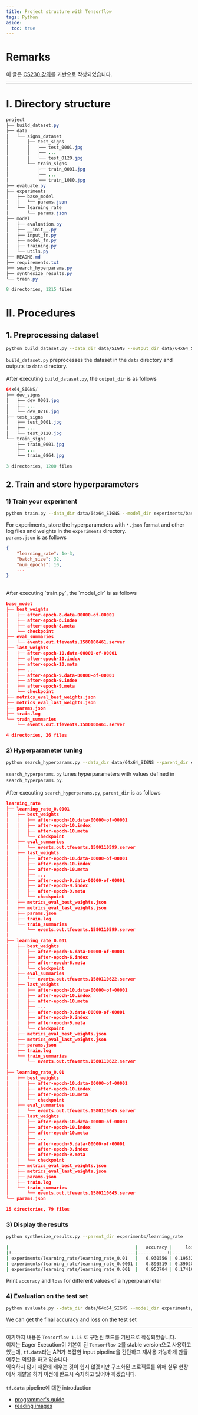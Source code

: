 ```yaml
---
title: Project structure with Tensorflow
tags: Python
aside:
  toc: true
---
```


# Remarks
이 글은 [CS230 강의](https://cs230.stanford.edu/blog/tensorflow/#part-i---tensorflow-tutorial)를 기반으로 작성되었습니다.

<!--more-->

---

# I. Directory structure

```java
project
├── build_dataset.py
├── data
│   └── signs_dataset
│       ├── test_signs
│       │   ├── test_0001.jpg
│       │   ├── ...
│       │   └── test_0120.jpg
│       └── train_signs
│           ├── train_0001.jpg
│           ├── ...
│           └── train_1080.jpg
├── evaluate.py
├── experiments
│   ├── base_model
│   │   └── params.json
│   └── learning_rate
│       └── params.json
├── model
│   ├── evaluation.py
│   ├── __init__.py
│   ├── input_fn.py
│   ├── model_fn.py
│   ├── training.py
│   └── utils.py
├── README.md
├── requirements.txt
├── search_hyperparams.py
├── synthesize_results.py
└── train.py

8 directories, 1215 files
```

# II. Procedures
## 1. Preprocessing dataset
```sh
python build_dataset.py --data_dir data/SIGNS --output_dir data/64x64_SIGNS
```
`build_dataset.py` preprocesses the dataset in the `data` directory and outputs to `data` directory. <br>
<br>
After executing `build_dataset.py`, the `output_dir` is as follows <br>

```java
64x64_SIGNS/
├── dev_signs
│   ├── dev_0001.jpg
│   ├── ...
│   └── dev_0216.jpg
├── test_signs
│   ├── test_0001.jpg
│   ├── ...
│   └── test_0120.jpg
└── train_signs
    ├── train_0001.jpg
    ├── ...
    └── train_0864.jpg

3 directories, 1200 files
```


## 2. Train and store hyperparameters
### 1) Train your experiment

```sh
python train.py --data_dir data/64x64_SIGNS --model_dir experiments/base_model
```

For experiments, store the hyperparameters with `*.json` format and other log files and weights in the `experiments` directory. <br>
`params.json` is as follows <br>

```json
{
    "learning_rate": 1e-3,
    "batch_size": 32,
    "num_epochs": 10,
    ...
}
```

<br>
After executing `train.py`, the `model_dir` is as follows <br>

```json
base_model
├── best_weights
│   ├── after-epoch-8.data-00000-of-00001
│   ├── after-epoch-8.index
│   ├── after-epoch-8.meta
│   └── checkpoint
├── eval_summaries
│   └── events.out.tfevents.1580108461.server
├── last_weights
│   ├── after-epoch-10.data-00000-of-00001
│   ├── after-epoch-10.index
│   ├── after-epoch-10.meta
│   ├── ...
│   ├── after-epoch-9.data-00000-of-00001
│   ├── after-epoch-9.index
│   ├── after-epoch-9.meta
│   └── checkpoint
├── metrics_eval_best_weights.json
├── metrics_eval_last_weights.json
├── params.json
├── train.log
└── train_summaries
    └── events.out.tfevents.1580108461.server

4 directories, 26 files
```

### 2) Hyperparameter tuning
```sh
python search_hyperparams.py --data_dir data/64x64_SIGNS --parent_dir experiments/learning_rate
```

`search_hyperparams.py` tunes hyperparameters with values defined in `search_hyperparams.py`. <br>
<br>
After executing `search_hyperparams.py`, `parent_dir` is as follows <br>

```json
learning_rate
├── learning_rate_0.0001
│   ├── best_weights
│   │   ├── after-epoch-10.data-00000-of-00001
│   │   ├── after-epoch-10.index
│   │   ├── after-epoch-10.meta
│   │   └── checkpoint
│   ├── eval_summaries
│   │   └── events.out.tfevents.1580110599.server
│   ├── last_weights
│   │   ├── after-epoch-10.data-00000-of-00001
│   │   ├── after-epoch-10.index
│   │   ├── after-epoch-10.meta
│   │   ├── ...
│   │   ├── after-epoch-9.data-00000-of-00001
│   │   ├── after-epoch-9.index
│   │   ├── after-epoch-9.meta
│   │   └── checkpoint
│   ├── metrics_eval_best_weights.json
│   ├── metrics_eval_last_weights.json
│   ├── params.json
│   ├── train.log
│   └── train_summaries
│       └── events.out.tfevents.1580110599.server
│
├── learning_rate_0.001
│   ├── best_weights
│   │   ├── after-epoch-6.data-00000-of-00001
│   │   ├── after-epoch-6.index
│   │   ├── after-epoch-6.meta
│   │   └── checkpoint
│   ├── eval_summaries
│   │   └── events.out.tfevents.1580110622.server
│   ├── last_weights
│   │   ├── after-epoch-10.data-00000-of-00001
│   │   ├── after-epoch-10.index
│   │   ├── after-epoch-10.meta
│   │   ├── ...
│   │   ├── after-epoch-9.data-00000-of-00001
│   │   ├── after-epoch-9.index
│   │   ├── after-epoch-9.meta
│   │   └── checkpoint
│   ├── metrics_eval_best_weights.json
│   ├── metrics_eval_last_weights.json
│   ├── params.json
│   ├── train.log
│   └── train_summaries
│       └── events.out.tfevents.1580110622.server
│
├── learning_rate_0.01
│   ├── best_weights
│   │   ├── after-epoch-10.data-00000-of-00001
│   │   ├── after-epoch-10.index
│   │   ├── after-epoch-10.meta
│   │   └── checkpoint
│   ├── eval_summaries
│   │   └── events.out.tfevents.1580110645.server
│   ├── last_weights
│   │   ├── after-epoch-10.data-00000-of-00001
│   │   ├── after-epoch-10.index
│   │   ├── after-epoch-10.meta
│   │   ├── ...
│   │   ├── after-epoch-9.data-00000-of-00001
│   │   ├── after-epoch-9.index
│   │   ├── after-epoch-9.meta
│   │   └── checkpoint
│   ├── metrics_eval_best_weights.json
│   ├── metrics_eval_last_weights.json
│   ├── params.json
│   ├── train.log
│   └── train_summaries
│       └── events.out.tfevents.1580110645.server
└── params.json

15 directories, 79 files
```

### 3) Display the results
```sh
python synthesize_results.py --parent_dir experiments/learning_rate

|                                                |   accuracy |     loss |
|:-----------------------------------------------|-----------:|---------:|
| experiments/learning_rate/learning_rate_0.01   |   0.930556 | 0.195321 |
| experiments/learning_rate/learning_rate_0.0001 |   0.893519 | 0.390281 |
| experiments/learning_rate/learning_rate_0.001  |   0.953704 | 0.174108 |

```

Print `accuracy` and `loss` for different values of a hyperparameter

### 4) Evaluation on the test set
```sh
python evaluate.py --data_dir data/64x64_SIGNS --model_dir experiments/base_model
```

We can get the final accuracy and loss on the test set

---

여기까지 내용은 `Tensorflow 1.15` 로 구현된 코드를 기반으로 작성되었습니다. <br>
이제는 Eager Execution이 기본이 된 `Tensorflow 2`를 stable version으로 사용하고 있는데, `tf.data`라는 API가 복잡한 input pipeline을 간단하고 재사용 가능하게 만들어주는 역할을 하고 있습니다. <br>
익숙하지 않기 때문에 배우는 것이 쉽지 않겠지만 구조화된 프로젝트를 위해 실무 현장에서 개발을 하기 이전에 반드시 숙지하고 있어야 하겠습니다. <br>
<br>
`tf.data` pipeline에 대한 introduction
- [programmer's guide](https://www.tensorflow.org/programmers_guide/datasets)
- [reading images](https://www.tensorflow.org/programmers_guide/datasets#decoding_image_data_and_resizing_it)
